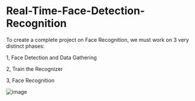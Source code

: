 # Real-Time-Face-Detection-Recognition

To create a complete project on Face Recognition, we must work on 3 very distinct phases: 

1, Face Detection and Data Gathering 

2, Train the Recognizer 

3, Face Recognition

![image](https://user-images.githubusercontent.com/91710472/182607199-24ac3b63-56ab-4f41-bead-9f9b5d847d53.png)

